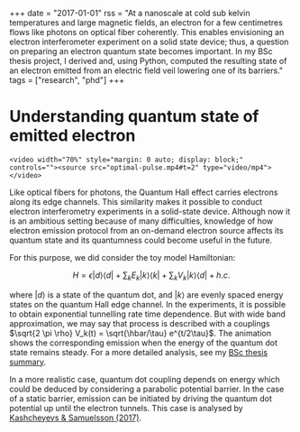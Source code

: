 +++
date = "2017-01-01"
rss = "At a nanoscale at cold sub kelvin temperatures and large magnetic fields, an electron for a few centimetres flows like photons on optical fiber coherently. This enables envisioning an electron interferometer experiment on a solid state device; thus, a question on preparing an electron quantum state becomes important. In my BSc thesis project, I derived and, using Python, computed the resulting state of an electron emitted from an electric field veil lowering one of its barriers."
tags = ["research", "phd"]
+++

# Understanding quantum state of emitted electron

~~~
<video width="70%" style="margin: 0 auto; display: block;" controls=""><source src="optimal-pulse.mp4#t=2" type="video/mp4"></video>
~~~

Like optical fibers for photons, the Quantum Hall effect carries electrons along its edge channels. This similarity makes it possible to conduct electron interferometry experiments in a solid-state device. Although now it is an ambitious setting because of many difficulties, knowledge of how electron emission protocol from an on-demand electron source affects its quantum state and its quantumness could become useful in the future.

For this purpose, we did consider the toy model Hamiltonian:

$$ H = \epsilon |d\rangle \langle d| + \sum_k E_k |k\rangle \langle k| + \sum_k V_k |k\rangle \langle d| + h.c. $$

  where $|d\rangle$ is a state of the quantum dot, and $|k\rangle$ are evenly spaced energy states on the quantum Hall edge channel. In the experiments, it is possible to obtain exponential tunnelling rate time dependence. But with wide band approximation, we may say that process is described with a couplings $\sqrt{2 \pi \rho} V_k(t) = \sqrt{\hbar/\tau} e^{t/2\tau}$. The animation shows the corresponding emission when the energy of the quantum dot state remains steady. For a more detailed analysis, see my [BSc thesis summary](artefacts/BScSummary.pdf). 

In a more realistic case, quantum dot coupling depends on energy which could be deduced by considering a parabolic potential barrier. In the case of a static barrier, emission can be initiated by driving the quantum dot potential up until the electron tunnels. This case is analysed by [Kashcheyevs & Samuelsson (2017)](https://arxiv.org/abs/1701.02637).
